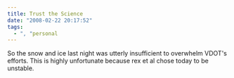 ```yaml
---
title: Trust the Science
date: "2008-02-22 20:17:52"
tags:
  - ", "personal
---
```

So the snow and ice last night was utterly insufficient to overwhelm VDOT's efforts.  This is highly unfortunate because rex et al chose today to be unstable. 

